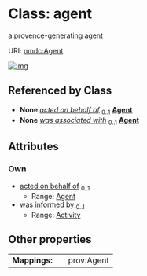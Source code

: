 
# Class: agent


a provence-generating agent

URI: [nmdc:Agent](https://microbiomedata/meta/Agent)


[![img](https://yuml.me/diagram/nofunky;dir:TB/class/[Activity]<was%20informed%20by%200..1-%20[Agent],[Agent]<acted%20on%20behalf%20of%200..1-++[Agent],[Activity]++-%20was%20associated%20with%200..1>[Agent],[Activity])](https://yuml.me/diagram/nofunky;dir:TB/class/[Activity]<was%20informed%20by%200..1-%20[Agent],[Agent]<acted%20on%20behalf%20of%200..1-++[Agent],[Activity]++-%20was%20associated%20with%200..1>[Agent],[Activity])

## Referenced by Class

 *  **None** *[acted on behalf of](acted_on_behalf_of.md)*  <sub>0..1</sub>  **[Agent](Agent.md)**
 *  **None** *[was associated with](was_associated_with.md)*  <sub>0..1</sub>  **[Agent](Agent.md)**

## Attributes


### Own

 * [acted on behalf of](acted_on_behalf_of.md)  <sub>0..1</sub>
     * Range: [Agent](Agent.md)
 * [was informed by](was_informed_by.md)  <sub>0..1</sub>
     * Range: [Activity](Activity.md)

## Other properties

|  |  |  |
| --- | --- | --- |
| **Mappings:** | | prov:Agent |

